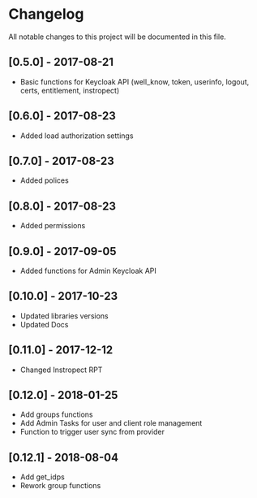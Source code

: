 Changelog
============

All notable changes to this project will be documented in this file.

## [0.5.0] - 2017-08-21

* Basic functions for Keycloak API (well_know, token, userinfo, logout, certs,
entitlement, instropect)

## [0.6.0] - 2017-08-23

* Added load authorization settings

## [0.7.0] - 2017-08-23

* Added polices

## [0.8.0] - 2017-08-23

* Added permissions

## [0.9.0] - 2017-09-05

* Added functions for Admin Keycloak API

## [0.10.0] - 2017-10-23

* Updated libraries versions
* Updated Docs

## [0.11.0] - 2017-12-12

* Changed Instropect RPT

## [0.12.0] - 2018-01-25

* Add groups functions
* Add Admin Tasks for user and client role management
* Function to trigger user sync from provider

## [0.12.1] - 2018-08-04

* Add get_idps
* Rework group functions
